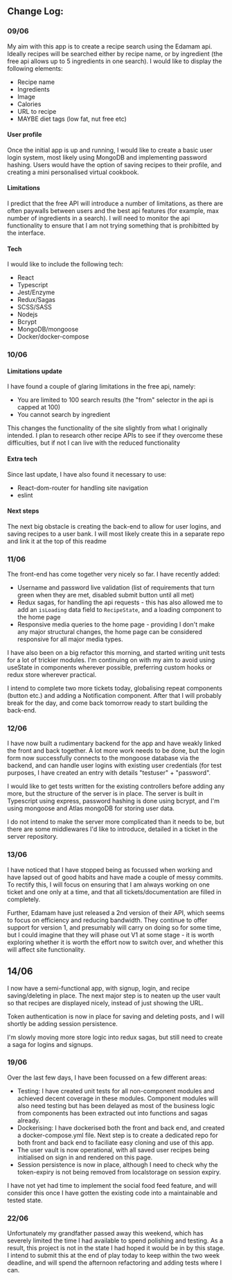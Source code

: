 ## Change Log:

### 09/06
My aim with this app is to create a recipe search using the Edamam api. Ideally recipes will be searched either by recipe name, or by ingredient (the free api allows up to 5 ingredients in one search). I would like to display the following elements:

* Recipe name
* Ingredients
* Image
* Calories
* URL to recipe
* MAYBE diet tags (low fat, nut free etc)

#### User profile

Once the initial app is up and running, I would like to create a basic user login system, most likely using MongoDB and implementing password hashing. Users would have the option of saving recipes to their profile, and creating a mini personalised virtual cookbook.

#### Limitations

I predict that the free API will introduce a number of limitations, as there are often paywalls between users and the best api features (for example, max number of ingredients in a search). I will need to monitor the api functionality to ensure that I am not trying something that is prohibitted by the interface.

#### Tech

I would like to include the following tech:

* React
* Typescript
* Jest/Enzyme
* Redux/Sagas
* SCSS/SASS
* Nodejs
* Bcrypt
* MongoDB/mongoose
* Docker/docker-compose

### 10/06

#### Limitations update

I have found a couple of glaring limitations in the free api, namely:

* You are limited to 100 search results (the "from" selector in the api is capped at 100)
* You cannot search by ingredient

This changes the functionality of the site slightly from what I originally intended. I plan to research other recipe APIs to see if they overcome these difficulties, but if not I can live with the reduced functionality

#### Extra tech

Since last update, I have also found it necessary to use:

* React-dom-router for handling site navigation
* eslint

#### Next steps

The next big obstacle is creating the back-end to allow for user logins, and saving recipes to a user bank. I will most likely create this in a separate repo and link it at the top of this readme


### 11/06

The front-end has come together very nicely so far. I have recently added:

* Username and password live validation (list of requirements that turn green when they are met, disabled submit button until all met)
* Redux sagas, for handling the api requests - this has also allowed me to add an `isLoading` data field to `RecipeState`, and a loading component to the home page
* Responsive media queries to the home page - providing I don't make any major structural changes, the home page can be considered responsive for all major media types.

I have also been on a big refactor this morning, and started writing unit tests for a lot of trickier modules. I'm continuing on with my aim to avoid using useState in components wherever possible, preferring custom hooks or redux store wherever practical.

I intend to complete two more tickets today, globalising repeat components (button etc.) and adding a Notification component. After that I will probably break for the day, and come back tomorrow ready to start building the back-end.
 
 ### 12/06
 
 I have now built a rudimentary backend for the app and have weakly linked the front and back together. A lot more work needs to be done, but the login form now successfully connects to the mongoose database via the backend, and can handle user logins with existing user credentials (for test purposes, I have created an entry with details "testuser" + "password".
 
 I would like to get tests written for the existing controllers before adding any more, but the structure of the server is in place. The server is built in Typescript using express, password hashing is done using bcrypt, and I'm using mongoose and Atlas mongoDB for storing user data.
 
 I do not intend to make the server more complicated than it needs to be, but there are some middlewares I'd like to introduce, detailed in a ticket in the server repository.
 
 
 ### 13/06 
 
 I have noticed that I have stopped being as focussed when working and have lapsed out of good habits and have made a couple of messy commits. To rectify this, I will focus on ensuring that I am always working on one ticket and one only at a time, and that all tickets/documentation are filled in completely.
 
 Further, Edamam have just released a 2nd version of their API, which seems to focus on efficiency and reducing bandwidth. They continue to offer support for version 1, and presumably will carry on doing so for some time, but I could imagine that they will phase out V1 at some stage - it is worth exploring whether it is worth the effort now to switch over, and whether this will affect site functionality.
 
 ## 14/06
 
 I now have a semi-functional app, with signup, login, and recipe saving/deleting in place. The next major step is to neaten up the user vault so that recipes are displayed nicely, instead of just showing the URL.
 
 Token authentication is now in place for saving and deleting posts, and I will shortly be adding session persistence.
 
 I'm slowly moving more store logic into redux sagas, but still need to create a saga for logins and signups.
 
 
 ### 19/06
 
 Over the last few days, I have been focussed on a few different areas:
 
 * Testing: I have created unit tests for all non-component modules and achieved decent coverage in these modules. Component modules will also need testing but has been delayed as most of the business logic from components has been extracted out into functions and sagas already.
 * Dockerising: I have dockerised both the front and back end, and created a docker-compose.yml file. Next step is to create a dedicated repo for both front and back end to faciliate easy cloning and use of this app.
 * The user vault is now operational, with all saved user recipes being initialised on sign in and rendered on this page.
 * Session persistence is now in place, although I need to check why the token-expiry is not being removed from localstorage on session expiry.

I have not yet had time to implement the social food feed feature, and will consider this once I have gotten the existing code into a maintainable and tested state.

 
### 22/06

Unfortunately my grandfather passed away this weekend, which has severely limited the time I had available to spend polishing and testing. As a result, this project is not in the state I had hoped it would be in by this stage. I intend to submit this at the end of play today to keep within the two week deadline, and will spend the afternoon refactoring and adding tests where I can.

